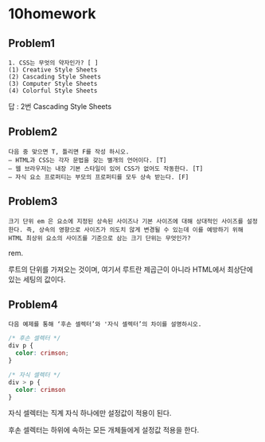 # 10homework

## Problem1

```
1. CSS는 무엇의 약자인가? [ ]
(1) Creative Style Sheets
(2) Cascading Style Sheets
(3) Computer Style Sheets
(4) Colorful Style Sheets
```

답 : 2번 Cascading Style Sheets

## Problem2

```
다음 중 맞으면 T, 틀리면 F를 작성 하시오.
– HTML과 CSS는 각자 문법을 갖는 별개의 언어이다. [T] 
– 웹 브라우저는 내장 기본 스타일이 있어 CSS가 없어도 작동한다. [T] 
– 자식 요소 프로퍼티는 부모의 프로퍼티를 모두 상속 받는다. [F]
```

## Problem3

```
크기 단위 em 은 요소에 지정된 상속된 사이즈나 기본 사이즈에 대해 상대적인 사이즈를 설정한다. 즉, 상속의 영향으로 사이즈가 의도치 않게 변경될 수 있는데 이를 예방하기 위해 HTML 최상위 요소의 사이즈를 기준으로 삼는 크기 단위는 무엇인가?
```

rem.

루트의 단위를 가져오는 것이며, 여기서 루트란 제곱근이 아니라 HTML에서 최상단에 있는 세팅의 값이다.

## Problem4

```
다음 예제를 통해 ‘후손 셀렉터’와 '자식 셀렉터’의 차이를 설명하시오.
```

```css
/* 후손 셀렉터 */
div p {
  color: crimson;
}

/* 자식 셀렉터 */
div > p {
  color: crimson
}
```

자식 셀렉터는 직계 자식 하나에만 설정값이 적용이 된다.

후손 셀렉터는 하위에 속하는 모든 개체들에게 설정값 적용을 한다.

